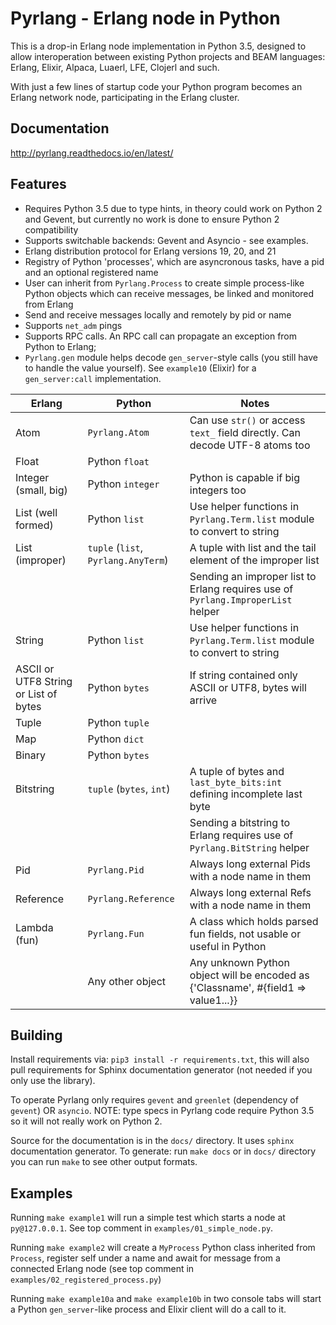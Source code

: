 Pyrlang - Erlang node in Python
===============================

This is a drop-in Erlang node implementation in Python 3.5, designed to allow
interoperation between existing Python projects and BEAM languages: Erlang, 
Elixir, Alpaca, Luaerl, LFE, Clojerl and such. 

With just a few lines of startup code your Python program becomes an Erlang 
network node, participating in the Erlang cluster.
 
 
Documentation
-------------

http://pyrlang.readthedocs.io/en/latest/


Features
--------

*   Requires Python 3.5 due to type hints, in theory could work on Python 2 and 
    Gevent, but currently no work is done to ensure Python 2 compatibility
*   Supports switchable backends: Gevent and Asyncio - see examples.
*   Erlang distribution protocol for Erlang versions 19, 20, and 21
*   Registry of Python 'processes', which are asyncronous tasks, have a pid
    and an optional registered name
*   User can inherit from `Pyrlang.Process` to create simple process-like Python 
    objects which can receive messages, be linked and monitored from Erlang
*   Send and receive messages locally and remotely by pid or name
*   Supports `net_adm` pings
*   Supports RPC calls. An RPC call can propagate an exception from 
    Python to Erlang;
*   `Pyrlang.gen` module helps decode `gen_server`-style calls (you still have
    to handle the value yourself). See `example10` (Elixir) for a 
    `gen_server:call` implementation.


| Erlang               | Python                              | Notes                                                                                 |
|----------------------|-------------------------------------|---------------------------------------------------------------------------------------|
| Atom                 | `Pyrlang.Atom`                      | Can use `str()` or access `text_` field directly. Can decode UTF-8 atoms too          |
| Float                | Python `float`                      |                                                                                       |
| Integer (small, big) | Python `integer`                    | Python is capable if big integers too                                                 |
| List (well formed)   | Python `list`                       | Use helper functions in `Pyrlang.Term.list` module to convert to string               |
| List (improper)      | `tuple` (`list`, `Pyrlang.AnyTerm`) | A tuple with list and the tail element of the improper list                           |
|                      |                                     | Sending an improper list to Erlang requires use of `Pyrlang.ImproperList` helper      |         
| String               | Python `list`                       | Use helper functions in `Pyrlang.Term.list` module to convert to string               |
| ASCII or UTF8 String or List of bytes | Python `bytes`     | If string contained only ASCII or UTF8, bytes will arrive                             | 
| Tuple                | Python `tuple`                      |                                                                                       |
| Map                  | Python `dict`                       |                                                                                       |
| Binary               | Python `bytes`                      |                                                                                       |
| Bitstring            | `tuple` (`bytes`, `int`)            | A tuple of bytes and `last_byte_bits:int` defining incomplete last byte               |
|                      |                                     | Sending a bitstring to Erlang requires use of `Pyrlang.BitString` helper              |
| Pid                  | `Pyrlang.Pid`                       | Always long external Pids with a node name in them                                    |
| Reference            | `Pyrlang.Reference`                 | Always long external Refs with a node name in them                                    |
| Lambda (fun)         | `Pyrlang.Fun`                       | A class which holds parsed fun fields, not usable or useful in Python                 |
|                      | Any other object                    | Any unknown Python object will be encoded as {'Classname', #{field1 => value1...}}    |


Building
--------

Install requirements via: `pip3 install -r requirements.txt`, this will also
pull requirements for Sphinx documentation generator (not needed if you only
use the library).

To operate Pyrlang only requires `gevent` and `greenlet` (dependency of 
`gevent`) OR `asyncio`.
NOTE: type specs in Pyrlang code require Python 3.5 so it will not
really work on Python 2. 

Source for the documentation is in the `docs/` directory. It uses `sphinx`
documentation generator. To generate: run `make docs` or in `docs/` directory
you can run `make` to see other output formats.


Examples
--------

Running `make example1` will run a simple test which starts a node at `py@127.0.0.1`.
See top comment in `examples/01_simple_node.py`.

Running `make example2` will create a `MyProcess` Python class inherited from
`Process`, register self under a name and await for message from a connected
Erlang node (see top comment in `examples/02_registered_process.py`) 

Running `make example10a` and `make example10b` in two console tabs will start
a Python `gen_server`-like process and Elixir client will do a call to it.
